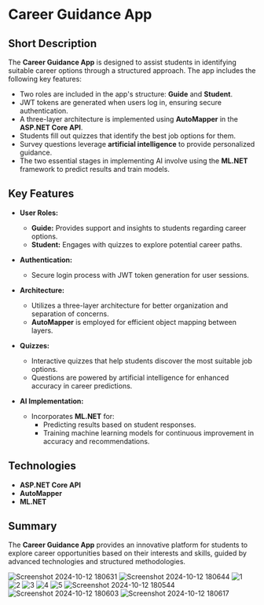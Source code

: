 
# Career Guidance App

## Short Description

The **Career Guidance App** is designed to assist students in identifying suitable career options through a structured approach. The app includes the following key features:

- Two roles are included in the app's structure: **Guide** and **Student**.
- JWT tokens are generated when users log in, ensuring secure authentication.
- A three-layer architecture is implemented using **AutoMapper** in the **ASP.NET Core API**.
- Students fill out quizzes that identify the best job options for them.
- Survey questions leverage **artificial intelligence** to provide personalized guidance.
- The two essential stages in implementing AI involve using the **ML.NET** framework to predict results and train models.

## Key Features

- **User Roles:**
  - **Guide:** Provides support and insights to students regarding career options.
  - **Student:** Engages with quizzes to explore potential career paths.

- **Authentication:**
  - Secure login process with JWT token generation for user sessions.

- **Architecture:**
  - Utilizes a three-layer architecture for better organization and separation of concerns.
  - **AutoMapper** is employed for efficient object mapping between layers.

- **Quizzes:**
  - Interactive quizzes that help students discover the most suitable job options.
  - Questions are powered by artificial intelligence for enhanced accuracy in career predictions.

- **AI Implementation:**
  - Incorporates **ML.NET** for:
    - Predicting results based on student responses.
    - Training machine learning models for continuous improvement in accuracy and recommendations.

## Technologies
- **ASP.NET Core API**
- **AutoMapper**
- **ML.NET**

## Summary
The **Career Guidance App** provides an innovative platform for students to explore career opportunities based on their interests and skills, guided by advanced technologies and structured methodologies.


![Screenshot 2024-10-12 180631](https://github.com/user-attachments/assets/3cd2885b-e517-4f80-ac7b-d4e883c813c2)
![Screenshot 2024-10-12 180644](https://github.com/user-attachments/assets/bf05e6ca-397b-4f69-97ff-cbab83149011)
![1](https://github.com/user-attachments/assets/3fa22714-4c70-451a-8c3e-06ff10425e71)
![2](https://github.com/user-attachments/assets/65a10029-3c73-495f-8889-b94d2f61a951)
![3](https://github.com/user-attachments/assets/72a9d968-e669-4b5d-a79e-003e3daf42a1)
![4](https://github.com/user-attachments/assets/b9a65679-4878-44ff-aed4-fbf60985ac4b)
![5](https://github.com/user-attachments/assets/78d5fd56-3e6d-4dbb-8494-422480d30122)
![Screenshot 2024-10-12 180544](https://github.com/user-attachments/assets/7f801abf-95d0-4eeb-aae9-715d89a9748c)
![Screenshot 2024-10-12 180603](https://github.com/user-attachments/assets/d0742803-f832-454b-9318-11ffd6a629b4)
![Screenshot 2024-10-12 180617](https://github.com/user-attachments/assets/be3d2cb3-cb6f-4f0b-a04e-f125b81de1cb)
